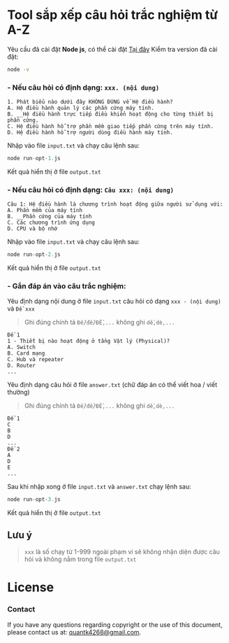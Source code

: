 # Tool sắp xếp câu hỏi trắc nghiệm từ A-Z

Yêu cầu đã cài đặt **Node js**, có thể cài đặt [Tại đây](https://nodejs.org/en/download/package-manager)
Kiểm tra version đã cài đặt:
```bash
node -v
```

### - Nếu câu hỏi có định dạng: `xxx. (nội dung)`
```
1. Phát biểu nào dưới đây KHÔNG ĐÚNG về Hệ điều hành?
A. Hệ điều hành quản lý các phần cứng máy tính.
B. __Hệ điều hành trực tiếp điều khiển hoạt động cho từng thiết bị phần cứng.
C. Hệ điều hành hỗ trợ phần mềm giao tiếp phần cứng trên máy tính.
D. Hệ điều hành hỗ trợ người dùng điều hành máy tính.
```
Nhập vào file `input.txt` và chạy câu lệnh sau:
```javascript
node run-opt-1.js
```
Kết quả hiển thị ở file `output.txt`

### - Nếu câu hỏi có định dạng: `Câu xxx: (nội dung) `
```
Câu 1: Hệ điều hành là chương trình hoạt động giữa người sử dụng với:
A. Phần mềm của máy tính
B. __Phần cứng của máy tính
C. Các chương trình ứng dụng
D. CPU và bộ nhớ
```
Nhập vào file `input.txt` và chạy câu lệnh sau:
```javascript
node run-opt-2.js
```
Kết quả hiển thị ở file `output.txt`

### - Gắn đáp án vào câu trắc nghiệm: 
Yêu định dạng nội dung ở file `input.txt` câu hỏi có dạng `xxx - (nội dung)` và `Đề xxx`
> Ghi đúng chính tả `Đề/đề/ĐỀ,...` không ghi `dề,dè,...`

```
Đề 1
1 - Thiết bị nào hoạt động ở tầng Vật lý (Physical)?
A. Switch
B. Card mạng
C. Hub và repeater
D. Router
...
```

Yêu định dạng câu hỏi ở file `answer.txt` (chữ đáp án có thể viết hoa / viết thường)
> Ghi đúng chính tả `Đề/đề/ĐỀ,...` không ghi `dề,dè,...`
```
Đề 1
C
B
D
...
Đề 2
A
D
E
...

```

Sau khi nhập xong ở file `input.txt` và `answer.txt` chạy lệnh sau:
```javascript
node run-opt-3.js
```
Kết quả hiển thị ở file `output.txt`

## Lưu ý
> `xxx` là số chạy từ 1-999 ngoài phạm vi sẽ không nhận diện được câu hỏi và không nằm trong file `output.txt`

# License

### Contact

If you have any questions regarding copyright or the use of this document, please contact us at: quantk4268@gmail.com.


